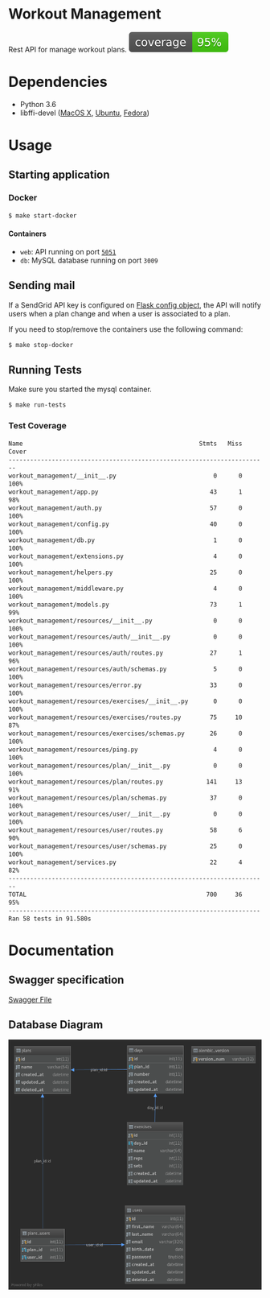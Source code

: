 # Workout Management 
Rest API for manage workout plans.
![](spec/coverage.svg)

# Dependencies
* Python 3.6
* libffi-devel ([MacOS X](https://stackoverflow.com/a/44707470/756332), [Ubuntu](https://packages.ubuntu.com/xenial/libffi-dev), [Fedora](https://apps.fedoraproject.org/packages/libffi-devel))


# Usage

## Starting application 

### Docker
```bash
$ make start-docker
```

#### Containers
   * `web`: API running on port [`5051`](http://localhost:5051)
   * `db`: MySQL database running on port `3009`

## Sending mail

If a SendGrid API key is configured on [Flask config object](workout_management/config.py#L23), the API will notify users when a plan change and when a user is associated to a plan.

If you need to stop/remove the containers use the following command:
```bash
$ make stop-docker
```

## Running Tests
Make sure you started the mysql container.

```bash
$ make run-tests
```

### Test Coverage
```text
Name                                                 Stmts   Miss  Cover
------------------------------------------------------------------------
workout_management/__init__.py                           0      0   100%
workout_management/app.py                               43      1    98%
workout_management/auth.py                              57      0   100%
workout_management/config.py                            40      0   100%
workout_management/db.py                                 1      0   100%
workout_management/extensions.py                         4      0   100%
workout_management/helpers.py                           25      0   100%
workout_management/middleware.py                         4      0   100%
workout_management/models.py                            73      1    99%
workout_management/resources/__init__.py                 0      0   100%
workout_management/resources/auth/__init__.py            0      0   100%
workout_management/resources/auth/routes.py             27      1    96%
workout_management/resources/auth/schemas.py             5      0   100%
workout_management/resources/error.py                   33      0   100%
workout_management/resources/exercises/__init__.py       0      0   100%
workout_management/resources/exercises/routes.py        75     10    87%
workout_management/resources/exercises/schemas.py       26      0   100%
workout_management/resources/ping.py                     4      0   100%
workout_management/resources/plan/__init__.py            0      0   100%
workout_management/resources/plan/routes.py            141     13    91%
workout_management/resources/plan/schemas.py            37      0   100%
workout_management/resources/user/__init__.py            0      0   100%
workout_management/resources/user/routes.py             58      6    90%
workout_management/resources/user/schemas.py            25      0   100%
workout_management/services.py                          22      4    82%
------------------------------------------------------------------------
TOTAL                                                  700     36    95%
----------------------------------------------------------------------
Ran 58 tests in 91.580s
```

# Documentation
## Swagger specification
[Swagger File](spec/swagger.yaml)

## Database Diagram
![Database Diagram](spec/database-diagram.png)

